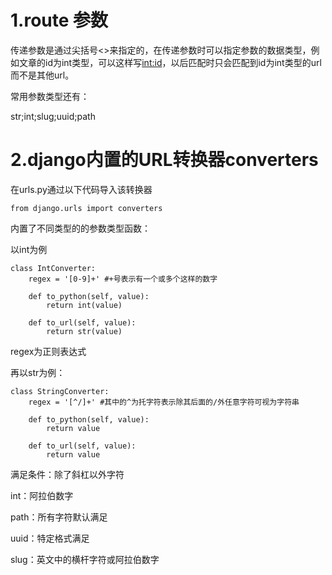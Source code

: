 # 1.route 参数

传递参数是通过尖括号<>来指定的，在传递参数时可以指定参数的数据类型，例如文章的id为int类型，可以这样写<int:id>，以后匹配时只会匹配到id为int类型的url而不是其他url。

常用参数类型还有：

str;int;slug;uuid;path

# 2.django内置的URL转换器converters

在urls.py通过以下代码导入该转换器

```
from django.urls import converters
```

内置了不同类型的的参数类型函数：

以int为例

```
class IntConverter:
    regex = '[0-9]+' #+号表示有一个或多个这样的数字

    def to_python(self, value):
        return int(value)

    def to_url(self, value):
        return str(value)
```

regex为正则表达式

再以str为例：

```
class StringConverter:
    regex = '[^/]+' #其中的^为托字符表示除其后面的/外任意字符可视为字符串

    def to_python(self, value):
        return value

    def to_url(self, value):
        return value
```

满足条件：除了斜杠以外字符

int：阿拉伯数字

path：所有字符默认满足

uuid：特定格式满足

slug：英文中的横杆字符或阿拉伯数字